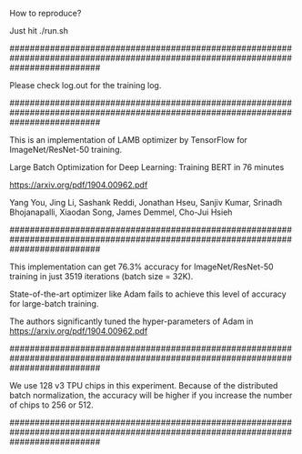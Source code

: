 How to reproduce?

Just hit ./run.sh

##################################################################################################################################

Please check log.out for the training log.

##################################################################################################################################

This is an implementation of LAMB optimizer by TensorFlow for ImageNet/ResNet-50 training.

Large Batch Optimization for Deep Learning: Training BERT in 76 minutes

https://arxiv.org/pdf/1904.00962.pdf

Yang You, Jing Li, Sashank Reddi, Jonathan Hseu, Sanjiv Kumar, Srinadh Bhojanapalli, Xiaodan Song, James Demmel, Cho-Jui Hsieh

##################################################################################################################################

This implementation can get 76.3% accuracy for ImageNet/ResNet-50 training in just 3519 iterations (batch size = 32K).

State-of-the-art optimizer like Adam fails to achieve this level of accuracy for large-batch training. 

The authors significantly tuned the hyper-parameters of Adam in https://arxiv.org/pdf/1904.00962.pdf

##################################################################################################################################

We use 128 v3 TPU chips in this experiment. Because of the distributed batch normalization, the accuracy will be higher if you increase the number of chips to 256 or 512.

##################################################################################################################################
